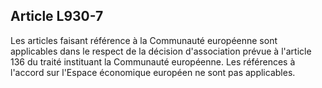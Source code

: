 Article L930-7
----
Les articles faisant référence à la Communauté européenne sont applicables dans
le respect de la décision d'association prévue à l'article 136 du traité
instituant la Communauté européenne. Les références à l'accord sur l'Espace
économique européen ne sont pas applicables.
